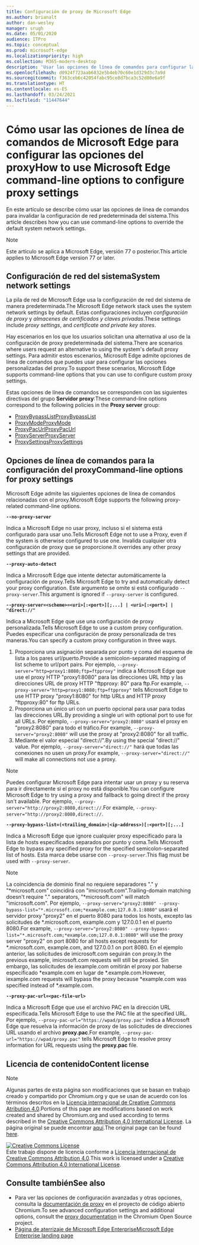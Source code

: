 ```yaml
---
title: Configuración de proxy de Microsoft Edge
ms.author: brianalt
author: dan-wesley
manager: srugh
ms.date: 05/01/2020
audience: ITPro
ms.topic: conceptual
ms.prod: microsoft-edge
ms.localizationpriority: high
ms.collection: M365-modern-desktop
description: 'Usar las opciones de línea de comandos para configurar las opciones del proxy '
ms.openlocfilehash: d0924f723aab6832e5b4eb70c60e1d329d3c7a9d
ms.sourcegitcommit: f363ceb6c42054fabc95ce8d7bca3c52d80e6a9f
ms.translationtype: HT
ms.contentlocale: es-ES
ms.lasthandoff: 03/24/2021
ms.locfileid: "11447644"
---
```

# <a name="how-to-use-microsoft-edge-command-line-options-to-configure-proxy-settings"></a><span data-ttu-id="e8f95-103">Cómo usar las opciones de línea de comandos de Microsoft Edge para configurar las opciones del proxy</span><span class="sxs-lookup"><span data-stu-id="e8f95-103">How to use Microsoft Edge command-line options to configure proxy settings</span></span>

<span data-ttu-id="e8f95-104">En este artículo se describe cómo usar las opciones de línea de comandos para invalidar la configuración de red predeterminada del sistema.</span><span class="sxs-lookup"><span data-stu-id="e8f95-104">This article describes how you can use command-line options to override the default system network settings.</span></span>

>[!NOTE]
><span data-ttu-id="e8f95-105">Este artículo se aplica a Microsoft Edge, versión 77 o posterior.</span><span class="sxs-lookup"><span data-stu-id="e8f95-105">This article applies to Microsoft Edge version 77 or later.</span></span>

## <a name="system-network-settings"></a><span data-ttu-id="e8f95-106">Configuración de red del sistema</span><span class="sxs-lookup"><span data-stu-id="e8f95-106">System network settings</span></span>

<span data-ttu-id="e8f95-107">La pila de red de Microsoft Edge usa la configuración de red del sistema de manera predeterminada.</span><span class="sxs-lookup"><span data-stu-id="e8f95-107">The Microsoft Edge network stack uses the system network settings by default.</span></span> <span data-ttu-id="e8f95-108">Estas configuraciones incluyen *configuración de proxy* y *almacenes de certificados y claves privadas*.</span><span class="sxs-lookup"><span data-stu-id="e8f95-108">These settings include *proxy settings*, and *certificate and private key stores*.</span></span>

<span data-ttu-id="e8f95-109">Hay escenarios en los que los usuarios solicitan una alternativa al uso de la configuración de proxy predeterminada del sistema.</span><span class="sxs-lookup"><span data-stu-id="e8f95-109">There are scenarios where users request an alternative to using the system's default proxy settings.</span></span> <span data-ttu-id="e8f95-110">Para admitir estos escenarios, Microsoft Edge admite opciones de línea de comandos que puedes usar para configurar las opciones personalizadas del proxy.</span><span class="sxs-lookup"><span data-stu-id="e8f95-110">To support these scenarios, Microsoft Edge supports command-line options that you can use to configure custom proxy settings.</span></span>

<span data-ttu-id="e8f95-111">Estas opciones de línea de comandos se corresponden con las siguientes directivas del grupo **Servidor proxy**:</span><span class="sxs-lookup"><span data-stu-id="e8f95-111">These command-line options correspond to the following policies in the **Proxy server** group:</span></span>

- [<span data-ttu-id="e8f95-112">ProxyBypassList</span><span class="sxs-lookup"><span data-stu-id="e8f95-112">ProxyBypassList</span></span>](./microsoft-edge-policies.md#proxybypasslist)
- [<span data-ttu-id="e8f95-113">ProxyMode</span><span class="sxs-lookup"><span data-stu-id="e8f95-113">ProxyMode</span></span>](./microsoft-edge-policies.md#proxymode)
- [<span data-ttu-id="e8f95-114">ProxyPacUrl</span><span class="sxs-lookup"><span data-stu-id="e8f95-114">ProxyPacUrl</span></span>](./microsoft-edge-policies.md#proxypacurl)
- [<span data-ttu-id="e8f95-115">ProxyServer</span><span class="sxs-lookup"><span data-stu-id="e8f95-115">ProxyServer</span></span>](./microsoft-edge-policies.md#proxyserver)
- [<span data-ttu-id="e8f95-116">ProxySettings</span><span class="sxs-lookup"><span data-stu-id="e8f95-116">ProxySettings</span></span>](./microsoft-edge-policies.md#proxysettings)

## <a name="command-line-options-for-proxy-settings"></a><span data-ttu-id="e8f95-117">Opciones de línea de comandos para la configuración del proxy</span><span class="sxs-lookup"><span data-stu-id="e8f95-117">Command-line options for proxy settings</span></span>

<span data-ttu-id="e8f95-118">Microsoft Edge admite las siguientes opciones de línea de comandos relacionadas con el proxy.</span><span class="sxs-lookup"><span data-stu-id="e8f95-118">Microsoft Edge supports the following proxy-related command-line options.</span></span>

 **`--no-proxy-server`**
 
<span data-ttu-id="e8f95-119">Indica a Microsoft Edge no usar proxy, incluso si el sistema está configurado para usar uno.</span><span class="sxs-lookup"><span data-stu-id="e8f95-119">Tells Microsoft Edge not to use a Proxy, even if the system is otherwise configured to use one.</span></span> <span data-ttu-id="e8f95-120">Invalida cualquier otra configuración de proxy que se proporcione.</span><span class="sxs-lookup"><span data-stu-id="e8f95-120">It overrides any other proxy settings that are provided.</span></span>

**`--proxy-auto-detect`**

<span data-ttu-id="e8f95-121">Indica a Mircrosoft Edge que intente detectar automáticamente la configuración de proxy.</span><span class="sxs-lookup"><span data-stu-id="e8f95-121">Tells Microsoft Edge to try and automatically detect your proxy configuration.</span></span> <span data-ttu-id="e8f95-122">Este argumento se omite si está configurado `--proxy-server`.</span><span class="sxs-lookup"><span data-stu-id="e8f95-122">This argument is ignored if `--proxy-server` is configured.</span></span>

**`--proxy-server=<scheme>=<uri>[:<port>][;...] | <uri>[:<port>] | "direct://"`**

<span data-ttu-id="e8f95-123">Indica a Microsoft Edge que use una configuración de proxy personalizada.</span><span class="sxs-lookup"><span data-stu-id="e8f95-123">Tells Microsoft Edge to use a custom proxy configuration.</span></span> <span data-ttu-id="e8f95-124">Puedes especificar una configuración de proxy personalizada de tres maneras.</span><span class="sxs-lookup"><span data-stu-id="e8f95-124">You can specify a custom proxy configuration in three ways.</span></span>

1. <span data-ttu-id="e8f95-125">Proporciona una asignación separada por punto y coma del esquema de lista a los pares url/puerto.</span><span class="sxs-lookup"><span data-stu-id="e8f95-125">Provide a semicolon-separated mapping of list scheme to url/port pairs.</span></span> <span data-ttu-id="e8f95-126">Por ejemplo, `--proxy-server="http=proxy1:8080;ftp=ftpproxy"` indica a Microsoft Edge que use el proxy HTTP "proxy1:8080" para las direcciones URL http y las direcciones URL de proxy HTTP "ftpproxy: 80" para ftp.</span><span class="sxs-lookup"><span data-stu-id="e8f95-126">For example, `--proxy-server="http=proxy1:8080;ftp=ftpproxy"` tells Microsoft Edge to use HTTP proxy "proxy1:8080" for http URLs and HTTP proxy "ftpproxy:80" for ftp URLs.</span></span>
2. <span data-ttu-id="e8f95-127">Proporciona un único uri con un puerto opcional para usar para todas las direcciones URL.</span><span class="sxs-lookup"><span data-stu-id="e8f95-127">By providing a single uri with optional port to use for all URLs.</span></span> <span data-ttu-id="e8f95-128">Por ejemplo, `--proxy-server="proxy2:8080"` usará el proxy en "proxy2:8080" para todo el tráfico.</span><span class="sxs-lookup"><span data-stu-id="e8f95-128">For example, `--proxy-server="proxy2:8080"` will use the proxy at "proxy2:8080" for all traffic.</span></span>
3. <span data-ttu-id="e8f95-129">Mediante el valor especial "direct://".</span><span class="sxs-lookup"><span data-stu-id="e8f95-129">By using the special "direct://" value.</span></span> <span data-ttu-id="e8f95-130">Por ejemplo, `--proxy-server="direct://"` hará que todas las conexiones no usen un proxy.</span><span class="sxs-lookup"><span data-stu-id="e8f95-130">For example, `--proxy-server="direct://"` will make all connections not use a proxy.</span></span> 

>[!NOTE]
><span data-ttu-id="e8f95-131">Puedes configurar Microsoft Edge para intentar usar un proxy y su reserva para ir directamente si el proxy no está disponible.</span><span class="sxs-lookup"><span data-stu-id="e8f95-131">You can configure Microsoft Edge to try using a proxy and fallback to going direct if the proxy isn't available.</span></span> <span data-ttu-id="e8f95-132">Por ejemplo, `--proxy-server="http://proxy2:8080,direct://`.</span><span class="sxs-lookup"><span data-stu-id="e8f95-132">For example, `--proxy-server="http://proxy2:8080,direct://`.</span></span>

**`--proxy-bypass-list=(<trailing_domain>|<ip-address>)[:<port>][;...]`**

<span data-ttu-id="e8f95-133">Indica a Microsoft Edge que ignore cualquier proxy especificado para la lista de hosts especificados separados por punto y coma.</span><span class="sxs-lookup"><span data-stu-id="e8f95-133">Tells Microsoft Edge to bypass any specified proxy for the specified semicolon-separated list of hosts.</span></span> <span data-ttu-id="e8f95-134">Esta marca debe usarse con `--proxy-server`.</span><span class="sxs-lookup"><span data-stu-id="e8f95-134">This flag must be used with `--proxy-server`.</span></span>

>[!NOTE]
><span data-ttu-id="e8f95-135">La coincidencia de dominio final no requiere separadores "." y "\*microsoft.com" coincidirá con "imicrosoft.com".</span><span class="sxs-lookup"><span data-stu-id="e8f95-135">Trailing-domain matching doesn't require "." separators, "\*microsoft.com" will match "imicrosoft.com".</span></span> <span data-ttu-id="e8f95-136">Por ejemplo, `--proxy-server="proxy2:8080" --proxy-bypass-list="*.microsoft.com;*example.com;127.0.0.1:8080"` usará el servidor proxy "proxy2" en el puerto 8080 para todos los hosts, excepto las solicitudes de \*.microsoft.com, example.com y 127.0.0.1 en el puerto 8080.</span><span class="sxs-lookup"><span data-stu-id="e8f95-136">For example, `--proxy-server="proxy2:8080" --proxy-bypass-list="*.microsoft.com;*example.com;127.0.0.1:8080"` will use the proxy server "proxy2" on port 8080 for all hosts except requests for \*.microsoft.com, example.com, and 127.0.0.1 on port 8080.</span></span> <span data-ttu-id="e8f95-137">En el ejemplo anterior, las solicitudes de imicrosoft.com seguirán con proxy.</span><span class="sxs-lookup"><span data-stu-id="e8f95-137">In the previous example, imicrosoft.com requests will still be proxied.</span></span> <span data-ttu-id="e8f95-138">Sin embargo, las solicitudes de iexample.com omitirán el proxy por haberse especificado \*example.com en lugar de \*.example.com.</span><span class="sxs-lookup"><span data-stu-id="e8f95-138">However, iexample.com requests will bypass the proxy because \*example.com was specified instead of \*.example.com.</span></span>

**`--proxy-pac-url=<pac-file-url>`**

<span data-ttu-id="e8f95-139">Indica a Microsoft Edge que use el archivo PAC en la dirección URL especificada.</span><span class="sxs-lookup"><span data-stu-id="e8f95-139">Tells Microsoft Edge to use the PAC file at the specified URL.</span></span> <span data-ttu-id="e8f95-140">Por ejemplo, `--proxy-pac-url="https://wpad/proxy.pac"` indica a Microsoft Edge que resuelva la información de proxy de las solicitudes de direcciones URL usando el archivo **proxy.pac**.</span><span class="sxs-lookup"><span data-stu-id="e8f95-140">For example, `--proxy-pac-url="https://wpad/proxy.pac"` tells Microsoft Edge to resolve proxy information for URL requests using the **proxy.pac** file.</span></span>

## <a name="content-license"></a><span data-ttu-id="e8f95-141">Licencia de contenido</span><span class="sxs-lookup"><span data-stu-id="e8f95-141">Content license</span></span>

> [!NOTE]
> <span data-ttu-id="e8f95-142">Algunas partes de esta página son modificaciones que se basan en trabajo creado y compartido por Chromium.org y que se usan de acuerdo con los términos descritos en la [Licencia internacional de Creative Commons Atribution 4.0](http://creativecommons.org/licenses/by/4.0/).</span><span class="sxs-lookup"><span data-stu-id="e8f95-142">Portions of this page are modifications based on work created and shared by Chromium.org and used according to terms described in the [Creative Commons Attribution 4.0 International License](http://creativecommons.org/licenses/by/4.0/).</span></span> <span data-ttu-id="e8f95-143">La página original se puede encontrar [aquí](https://www.chromium.org/developers/design-documents/network-settings#TOC-Command-line-options-for-proxy-sett).</span><span class="sxs-lookup"><span data-stu-id="e8f95-143">The original page can be found [here](https://www.chromium.org/developers/design-documents/network-settings#TOC-Command-line-options-for-proxy-sett).</span></span>
  
<a rel="license" href="http://creativecommons.org/licenses/by/4.0/"><img alt="Creative Commons License" style="border-width:0" src="https://i.creativecommons.org/l/by/4.0/88x31.png" /></a><br /><span data-ttu-id="e8f95-144">Este trabajo dispone de licencia conforme a <a rel="license" href="http://creativecommons.org/licenses/by/4.0/">Licencia internacional de Creative Commons Attribution 4.0</a>.</span><span class="sxs-lookup"><span data-stu-id="e8f95-144">This work is licensed under a <a rel="license" href="http://creativecommons.org/licenses/by/4.0/">Creative Commons Attribution 4.0 International License</a>.</span></span>

## <a name="see-also"></a><span data-ttu-id="e8f95-145">Consulte también</span><span class="sxs-lookup"><span data-stu-id="e8f95-145">See also</span></span>

- <span data-ttu-id="e8f95-146">Para ver las opciones de configuración avanzadas y otras opciones, consulta la [documentación de proxy](https://chromium.googlesource.com/chromium/src/+/HEAD/net/docs/proxy.md) en el proyecto de código abierto Chromium.</span><span class="sxs-lookup"><span data-stu-id="e8f95-146">To see advanced configuration settings and additional options, consult the [proxy documentation](https://chromium.googlesource.com/chromium/src/+/HEAD/net/docs/proxy.md) in the Chromium Open Source project.</span></span>
- [<span data-ttu-id="e8f95-147">Página de aterrizaje de Microsoft Edge Enterprise</span><span class="sxs-lookup"><span data-stu-id="e8f95-147">Microsoft Edge Enterprise landing page</span></span>](https://aka.ms/EdgeEnterprise)